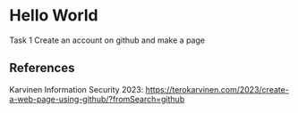 # Hello World

Task 1
Create an account on github and make a page

## References 

Karvinen Information Security 2023: https://terokarvinen.com/2023/create-a-web-page-using-github/?fromSearch=github 
